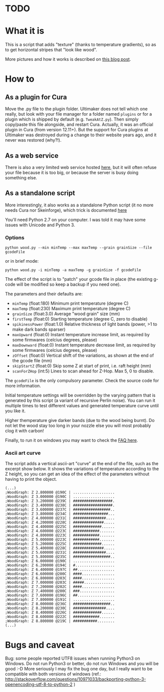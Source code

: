 # TODO

# What it is

This is a script that adds "texture" (thanks to temperature gradients), so as to get horizontal stripes that "look like wood". 

More pictures and how it works is described on [this blog post](http://www.tridimake.com/2012/10/shades-of-brown-with-wood-filament-via.html).

# How to

## As a plugin for Cura

Move the .py file to the plugin folder. Ultimaker does not tell which one really, but look with your file manager for a folder named ```plugins``` or for a plugin which is shipped by default (e.g. ```TweakAtZ.py```). Then simply copy/paste this file alongside, and restart Cura.
Actually, it was an official plugin in Cura (from version 12.11+). But the support for Cura plugins at Ultimaker was destroyed during a change to their website years ago, and it never was restored (why?!).

## As a web service

There is also a very limited web service hosted [here](https://www.tecrd.com/page/liens/stl_wood), but it will often refuse your file because it is too big, or because the server is busy doing something else.

## As a standalone script

More interestingly, it also works as a standalone Python script (it no more needs Cura nor Skeinforge), which trick is documented [here](http://betterprinter.blogspot.fr/2013/02/how-tun-run-python-cura-plugin-without.html)

You'll need Python 2.7 on your computer. I was told it may have some issues with Unicode and Python 3.

### Options

```
python wood.py --min minTemp --max maxTemp --grain grainSize --file gcodeFile
```

or in brief mode:  

```
python wood.py -i minTemp -a maxTemp -g grainSize -f gcodeFile
```

The effect of the script is to "patch" your gcode file in place (the existing g-code will be modified so keep a backup if you need one).

The parameters and their defaults are:

* ```minTemp``` (float:180) Minimum print temperature (degree C)
* ```maxTemp``` (float:230) Maximum print temperature (degree C)
* ```grainSize``` (float:3.0) Average "wood grain" size (mm)
* ```firstTemp``` (float:0) Starting temperature (degree C, zero to disable)
* ```spikinessPower``` (float:1.0) Relative thickness of light bands (power, >1 to make dark bands sparser)
* ```maxUpward``` (float:0) Instant temperature increase limit, as required by some firmwares (celcius degrees, please)
* ```maxDownward``` (float:0) Instant temperature decrease limit, as required by some firmwares (celcius degrees, please)
* ```zOffset``` (float:0) Vertical shift of the variations, as shown at the end of the gcode file (mm)
* ```skipStartZ``` (float:0) Skip some Z at start of print, i.e. raft height (mm)
* ```scanForZHop``` (int:5) Lines to scan ahead for Z-Hop.  Max 5, 0 to disable.

The ```gcodeFile``` is the only compulsory parameter.  Check the source code for more information.

Initial temperature settings will be overridden by the varying pattern that is generated by this script (a variant of recursive Perlin noise). You can run it multiple times to test different values and generated temperature curve until you like it.  

Higher themperature give darker bands (due to the wood being burnt). Do not let the wood stay too long in your nozzle else you will most probably clog it with carbon!  

Finally, to run it on windows you may want to check the [FAQ here](http://docs.python.org/2/faq/windows.html).

### Ascii art curve

The script adds a vertical ascii-art "curve" at the end of the file, such as the excerpt show below.
It shows the variations of temperature according to the Z height, so you can get an idea of the effect of the parameters without having to print the object.

```
(...)
;WoodGraph: Z 2.800000 @190C | ...................
;WoodGraph: Z 3.000000 @190C | ...................
;WoodGraph: Z 3.200000 @239C | ##################.
;WoodGraph: Z 3.400000 @238C | ##################.
;WoodGraph: Z 3.600000 @237C | #################..
;WoodGraph: Z 3.800000 @234C | ################...
;WoodGraph: Z 4.000000 @231C | ###############....
;WoodGraph: Z 4.200000 @228C | ##############.....
;WoodGraph: Z 4.400000 @225C | #############......
;WoodGraph: Z 4.600000 @223C | ############.......
;WoodGraph: Z 4.800000 @223C | ############.......
;WoodGraph: Z 5.000000 @223C | ############.......
;WoodGraph: Z 5.200000 @225C | #############......
;WoodGraph: Z 5.400000 @228C | ##############.....
;WoodGraph: Z 5.600000 @231C | ###############....
;WoodGraph: Z 5.800000 @235C | #################..
;WoodGraph: Z 6.000000 @190C | ...................
;WoodGraph: Z 6.200000 @194C | #..................
;WoodGraph: Z 6.400000 @197C | ##.................
;WoodGraph: Z 6.600000 @200C | ####...............
;WoodGraph: Z 6.800000 @203C | ####...............
;WoodGraph: Z 7.000000 @203C | #####..............
;WoodGraph: Z 7.200000 @202C | ####...............
;WoodGraph: Z 7.400000 @200C | ###................
;WoodGraph: Z 7.600000 @196C | ##.................
;WoodGraph: Z 7.800000 @191C | ...................
;WoodGraph: Z 8.000000 @236C | #################..
;WoodGraph: Z 8.200000 @230C | ###############....
;WoodGraph: Z 8.400000 @226C | #############......
;WoodGraph: Z 8.600000 @222C | ############.......
;WoodGraph: Z 8.800000 @219C | ###########........
(...)
```

# Bugs and caveat

Bug: some people reported UTF8 issues when running Python3 on Windows. Do not run Python3 or better, do not run Windows and you will be good :-D More seriously I may fix the bug one day, but I really want to be compatible with both versions of windows (ref.: http://stackoverflow.com/questions/10971033/backporting-python-3-openencoding-utf-8-to-python-2 )

